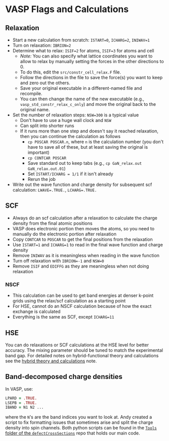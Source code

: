 # VASP Flags and Calculations

## Relaxation

* Start a new calculation from scratch: `ISTART=0`, `ICHARG=2`, `INIWAV=1`
* Turn on relaxation: `IBRION=2`
* Determine what to relax: `ISIF=2` for atoms, `ISIF=3` for atoms and cell
  * _Note:_ You can also specify what lattice coordinates you want to allow to relax by manually setting the forces in the other directions to 0. 
  * To do this, edit the `src/constr_cell_relax.F` file.
  * Follow the directions in the file to save the force(s) you want to keep and zero out the others.
  * Save your original executable in a different-named file and recompile.
  * You can then change the name of the new executable (e.g., `vasp_std_constr_relax_c_only`) and move the original back to the original name.
* Set the number of relaxation steps: `NSW=300` is a typical value
  * Don't have to use a huge wall clock and `NSW`
  * Can split into shorter runs
  * If it runs more than one step and doesn't say it reached relaxation, then you can continue the calculation as follows
    * `cp POSCAR POSCAR.n`, where `n` is the calculation number (you don't have to save all of these, but at least saving the original is important)
    * `cp CONTCAR POSCAR`
    * Save standard out to keep tabs (e.g., `cp GaN_relax.out GaN_relax.out.01`)
    * Set `ISTART/ICHARG = 1/1` if it isn't already
    * Rerun the job
* Write out the wave function and charge density for subsequent scf calculation: `LWAVE=.TRUE.`, `LCHARG=.TRUE.`

## SCF

* Always do an scf calculation after a relaxation to calculate the charge density from the final atomic positions
* VASP does electronic portion then moves the atoms, so you need to manually do the electronic portion after relaxation
* Copy `CONTCAR` to `POSCAR` to get the final positions from the relaxation
* Use `ISTART=1` and `ICHARG=1` to read in the final wave function and charge density
* Remove `INIWAV` as it is meaningless when reading in the wave function
* Turn off relaxation with `IBRION=-1` and `NSW=0`
* Remove `ISIF` and `EDIFFG` as they are meaningless when not doing relaxation

### NSCF

* This calculation can be used to get band energies at denser k-point grids using the relax/scf calculation as a starting point
* For HSE, cannot do an NSCF calculation because of how the exact exchange is calculated
* Everything is the same as SCF, except `ICHARG=11`

## HSE

You can do relaxations or SCF calculations at the HSE level for better accuracy. The mixing parameter should be tuned to match the experimental band gap. For detailed notes on hybrid-functional theory and calculations see the [hybrid theory and calculations](hybridTheoryAndCalculations.md) note.


## Band-decomposed charge densities

In VASP, use:
```fortran
LPARD = .TRUE.
LSEPB = .TRUE.
IBAND = N1 N2 ...
```
where the `N`'s are the band indices you want to look at. Andy created a script to fix formatting issues that sometimes arise and split the charge density into spin channels. Both python scripts can be found in the [`Tools` folder of the `defectCrossSections`](https://github.com/laurarnichols/defectCrossSections/tree/a16a86926f5b1d08ee571c8cd404b545f3a428ac/Tools) repo that holds our main code.